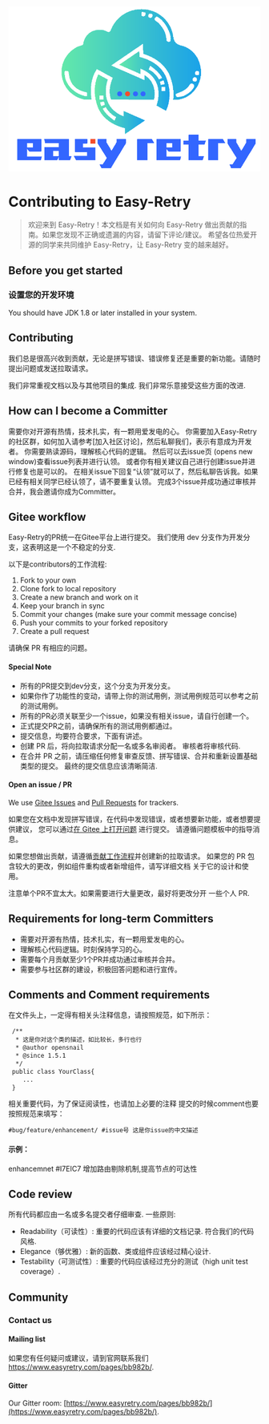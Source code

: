 
<p align="center">
  <a href="https://www.easyretry.com">
   <img alt="Easy-Retry-Logo" src="doc/images/logo.png">
  </a>
</p>

# Contributing to Easy-Retry
> 欢迎来到 Easy-Retry！本文档是有关如何向 Easy-Retry 做出贡献的指南。如果您发现不正确或遗漏的内容，请留下评论/建议。
> 希望各位热爱开源的同学来共同维护 Easy-Retry，让 Easy-Retry 变的越来越好。

## Before you get started

### 设置您的开发环境

You should have JDK 1.8 or later installed in your system.

## Contributing

我们总是很高兴收到贡献，无论是拼写错误、错误修复还是重要的新功能。请随时提出问题或发送拉取请求。

我们非常重视文档以及与其他项目的集成. 我们非常乐意接受这些方面的改进.


## How can I become a Committer
需要你对开源有热情，技术扎实，有一颗用爱发电的心。
你需要加入Easy-Retry的社区群，如何加入请参考[加入社区讨论]，然后私聊我们，表示有意成为开发者。
你需要熟读源码，理解核心代码的逻辑。
然后可以去issue页 (opens new window)查看issue列表并进行认领。
或者你有相关建议自己进行创建issue并进行修复也是可以的。
在相关issue下回复“认领”就可以了，然后私聊告诉我。如果已经有相关同学已经认领了，请不要重复认领。
完成3个issue并成功通过审核并合并，我会邀请你成为Committer。


## Gitee workflow
Easy-Retry的PR统一在Gitee平台上进行提交。
我们使用 dev 分支作为开发分支，这表明这是一个不稳定的分支.

以下是contributors的工作流程:

1. Fork to your own
2. Clone fork to local repository
3. Create a new branch and work on it
4. Keep your branch in sync
5. Commit your changes (make sure your commit message concise)
6. Push your commits to your forked repository
7. Create a pull request

请确保 PR 有相应的问题。


#### Special Note

- 所有的PR提交到dev分支，这个分支为开发分支。
- 如果你作了功能性的变动，请带上你的测试用例，测试用例规范可以参考之前的测试用例。
- 所有的PR必须关联至少一个issue，如果没有相关issue，请自行创建一个。
- 正式提交PR之前，请确保所有的测试用例都通过。
- 提交信息，均要符合要求，下面有讲述。
- 创建 PR 后，将向拉取请求分配一名或多名审阅者。 审核者将审核代码.
- 在合并 PR 之前，请压缩任何修复审查反馈、拼写错误、合并和重新设置基础类型的提交。
最终的提交信息应该清晰简洁.


#### Open an issue / PR

We use [Gitee Issues](https://gitee.com/aizuda/easy-retry/issues) and [Pull Requests](https://gitee.com/aizuda/easy-retry/pulls) for trackers.

如果您在文档中发现拼写错误，在代码中发现错误，或者想要新功能，或者想要提供建议，
您可以通过[在 Gitee 上打开问题](https://gitee.com/aizuda/easy-retry/issues/new) 进行提交。
请遵循问题模板中的指导消息。

如果您想做出贡献，请遵循[贡献工作流程](#gitee-workflow)并创建新的拉取请求。
如果您的 PR 包含较大的更改，例如组件重构或者新增组件，请写详细文档
关于它的设计和使用。

注意单个PR不宜太大。如果需要进行大量更改，最好将更改分开
一些个人 PR.

## Requirements for long-term Committers
- 需要对开源有热情，技术扎实，有一颗用爱发电的心。
- 理解核心代码逻辑。时刻保持学习的心。
- 需要每个月贡献至少1个PR并成功通过审核并合并。
- 需要参与社区群的建设，积极回答问题和进行宣传。

## Comments and Comment requirements
在文件头上，一定得有相关头注释信息，请按照规范，如下所示：
```
 /**
  * 这是你对这个类的描述，如比较长，多行也行
  * @author opensnail
  * @since 1.5.1
  */
 public class YourClass{
 	...
 }
```
相关重要代码，为了保证阅读性，也请加上必要的注释
提交的时候comment也要按照规范来填写：
```
#bug/feature/enhancement/ #issue号 这是你issue的中文描述
```
#### 示例：
enhancemnet #I7EIC7 增加路由剔除机制,提高节点的可达性


## Code review

所有代码都应由一名或多名提交者仔细审查. 一些原则:

- Readability（可读性）: 重要的代码应该有详细的文档记录. 符合我们的代码风格.
- Elegance（够优雅）: 新的函数、类或组件应该经过精心设计.
- Testability（可测试性）: 重要的代码应该经过充分的测试（high unit test coverage）.

## Community

### Contact us

#### Mailing list

如果您有任何疑问或建议，请到官网联系我们 https://www.easyretry.com/pages/bb982b/.

#### Gitter

Our Gitter room: [https://www.easyretry.com/pages/bb982b/](https://www.easyretry.com/pages/bb982b/).